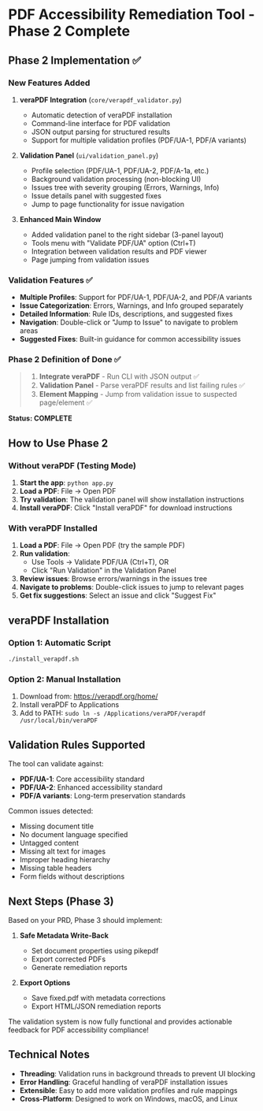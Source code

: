 # PDF Accessibility Remediation Tool - Phase 2 Complete

## Phase 2 Implementation ✅

### New Features Added

1. **veraPDF Integration** (`core/verapdf_validator.py`)
   - Automatic detection of veraPDF installation
   - Command-line interface for PDF validation
   - JSON output parsing for structured results
   - Support for multiple validation profiles (PDF/UA-1, PDF/A variants)

2. **Validation Panel** (`ui/validation_panel.py`)
   - Profile selection (PDF/UA-1, PDF/UA-2, PDF/A-1a, etc.)
   - Background validation processing (non-blocking UI)
   - Issues tree with severity grouping (Errors, Warnings, Info)
   - Issue details panel with suggested fixes
   - Jump to page functionality for issue navigation

3. **Enhanced Main Window**
   - Added validation panel to the right sidebar (3-panel layout)
   - Tools menu with "Validate PDF/UA" option (Ctrl+T)
   - Integration between validation results and PDF viewer
   - Page jumping from validation issues

### Validation Features ✅

- **Multiple Profiles**: Support for PDF/UA-1, PDF/UA-2, and PDF/A variants
- **Issue Categorization**: Errors, Warnings, and Info grouped separately
- **Detailed Information**: Rule IDs, descriptions, and suggested fixes
- **Navigation**: Double-click or "Jump to Issue" to navigate to problem areas
- **Suggested Fixes**: Built-in guidance for common accessibility issues

### Phase 2 Definition of Done ✅

> 1. **Integrate veraPDF** - Run CLI with JSON output ✅
> 2. **Validation Panel** - Parse veraPDF results and list failing rules ✅  
> 3. **Element Mapping** - Jump from validation issue to suspected page/element ✅

**Status: COMPLETE**

## How to Use Phase 2

### Without veraPDF (Testing Mode)
1. **Start the app**: `python app.py`
2. **Load a PDF**: File → Open PDF
3. **Try validation**: The validation panel will show installation instructions
4. **Install veraPDF**: Click "Install veraPDF" for download instructions

### With veraPDF Installed
1. **Load a PDF**: File → Open PDF (try the sample PDF)
2. **Run validation**: 
   - Use Tools → Validate PDF/UA (Ctrl+T), OR
   - Click "Run Validation" in the Validation Panel
3. **Review issues**: Browse errors/warnings in the issues tree
4. **Navigate to problems**: Double-click issues to jump to relevant pages
5. **Get fix suggestions**: Select an issue and click "Suggest Fix"

## veraPDF Installation

### Option 1: Automatic Script
```bash
./install_verapdf.sh
```

### Option 2: Manual Installation
1. Download from: https://verapdf.org/home/
2. Install veraPDF to Applications
3. Add to PATH: `sudo ln -s /Applications/veraPDF/verapdf /usr/local/bin/veraPDF`

## Validation Rules Supported

The tool can validate against:
- **PDF/UA-1**: Core accessibility standard
- **PDF/UA-2**: Enhanced accessibility standard  
- **PDF/A variants**: Long-term preservation standards

Common issues detected:
- Missing document title
- No document language specified
- Untagged content
- Missing alt text for images
- Improper heading hierarchy
- Missing table headers
- Form fields without descriptions

## Next Steps (Phase 3)

Based on your PRD, Phase 3 should implement:

1. **Safe Metadata Write-Back**
   - Set document properties using pikepdf
   - Export corrected PDFs
   - Generate remediation reports

2. **Export Options**
   - Save fixed.pdf with metadata corrections
   - Export HTML/JSON remediation reports

The validation system is now fully functional and provides actionable feedback for PDF accessibility compliance!

## Technical Notes

- **Threading**: Validation runs in background threads to prevent UI blocking
- **Error Handling**: Graceful handling of veraPDF installation issues
- **Extensible**: Easy to add more validation profiles and rule mappings
- **Cross-Platform**: Designed to work on Windows, macOS, and Linux
